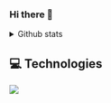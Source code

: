 ### Hi there 👋

<details>
 <summary>Github stats</summary>

| <img align="center" src="https://github-readme-stats.vercel.app/api?username=bouzayenilyes&show_icons=true&theme=tokyonight" alt="Vimmer github stats" /> |<img align="center" src="https://github-readme-stats.vercel.app/api/top-langs/?username=bouzayenilyes&layout=compact&theme=tokyonight&langs_count=4" />|
| ------------- | ------------- |
  
</details>

## 💻 Technologies

 <a href="https://skillicons.dev">
<img src="https://skillicons.dev/icons?i=js,ts,go,react,nextjs,nodejs,expressjs,nestjs,fastapi,tailwind,sass,materialui,threejs,supabase,mysql,postgres,mongodb,redis,firebase,graphql,git,github,vscode,figma,kubernetes,docker,jenkins,ansible,terraform,prometheus,aws,gcp,azure,linux,nginx,yarn,npm,pnpm,jest,cypress,babel,prisma,vercel,netlify,webpack,bash,grafana,html,css&perline=7" />
  </a>
